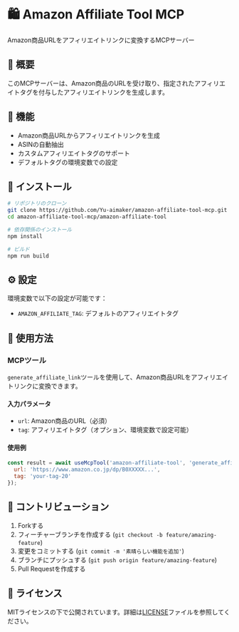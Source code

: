 # 🛍️ Amazon Affiliate Tool MCP

Amazon商品URLをアフィリエイトリンクに変換するMCPサーバー

## 📝 概要

このMCPサーバーは、Amazon商品のURLを受け取り、指定されたアフィリエイトタグを付与したアフィリエイトリンクを生成します。

## 🚀 機能

- Amazon商品URLからアフィリエイトリンクを生成
- ASINの自動抽出
- カスタムアフィリエイトタグのサポート
- デフォルトタグの環境変数での設定

## 🔧 インストール

```bash
# リポジトリのクローン
git clone https://github.com/Yu-aimaker/amazon-affiliate-tool-mcp.git
cd amazon-affiliate-tool-mcp/amazon-affiliate-tool

# 依存関係のインストール
npm install

# ビルド
npm run build
```

## ⚙️ 設定

環境変数で以下の設定が可能です：

- `AMAZON_AFFILIATE_TAG`: デフォルトのアフィリエイトタグ

## 📖 使用方法

### MCPツール

`generate_affiliate_link`ツールを使用して、Amazon商品URLをアフィリエイトリンクに変換できます。

#### 入力パラメータ

- `url`: Amazon商品のURL（必須）
- `tag`: アフィリエイトタグ（オプション、環境変数で設定可能）

#### 使用例

```javascript
const result = await useMcpTool('amazon-affiliate-tool', 'generate_affiliate_link', {
  url: 'https://www.amazon.co.jp/dp/B0XXXXX...',
  tag: 'your-tag-20'
});
```

## 🤝 コントリビューション

1. Forkする
2. フィーチャーブランチを作成する (`git checkout -b feature/amazing-feature`)
3. 変更をコミットする (`git commit -m '素晴らしい機能を追加'`)
4. ブランチにプッシュする (`git push origin feature/amazing-feature`)
5. Pull Requestを作成する

## 📄 ライセンス

MITライセンスの下で公開されています。詳細は[LICENSE](LICENSE)ファイルを参照してください。